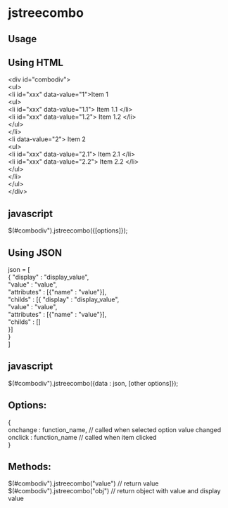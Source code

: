 # jstreecombo

Usage
------

Using HTML
----

&lt;div id="combodiv"&gt;<br/>
	 &lt;ul&gt;<br/>
		&lt;li id="xxx" data-value="1"&gt;Item 1<br/>
			&lt;ul&gt;<br/>
				&lt;li id="xxx" data-value="1.1"> Item 1.1 &lt;/li&gt;<br/>
				&lt;li id="xxx" data-value="1.2"> Item 1.2 &lt;/li&gt;<br/>
			&lt;/ul&gt;<br/>
		&lt;/li&gt;<br/>
		&lt;li data-value="2"&gt; Item 2<br/>
			&lt;ul&gt;<br/>
				&lt;li id="xxx" data-value="2.1"> Item 2.1 &lt;/li&gt;<br/>
				&lt;li id="xxx" data-value="2.2"> Item 2.2 &lt;/li&gt;<br/>
			&lt;/ul&gt;<br/>
		&lt;/li&gt;<br/>
	&lt;/ul&gt;<br/>
&lt;/div&gt;<br/>

javascript
-----------
  $(#combodiv").jstreecombo({[options]});

Using JSON
----------
json =  [<br/>
        	{ "display"    : "display_value", <br/>
        	  "value"      : "value",<br/>
        	  "attributes" : [{"name" : "value"}],<br/>
        	  "childs"     : [{ "display"    : "display_value", <br/>
        					  "value"      : "value",<br/>
        					  "attributes" : [{"name" : "value"}],<br/>
        					  "childs"     : []<br/>
        					}]<br/>
        	}<br/>
         ]<br/>

javascript
----------
$(#combodiv").jstreecombo({data : json, [other options]});

Options: 
---------
  {<br/>
    onchange : function_name, // called when selected option value changed<br/>
    onclick : function_name   // called when item clicked<br/>
  }<br/>
  
Methods:
--------
$(#combodiv").jstreecombo("value") // return value<br/>
$(#combodiv").jstreecombo("obj")   // return object with value and display value<br/>

